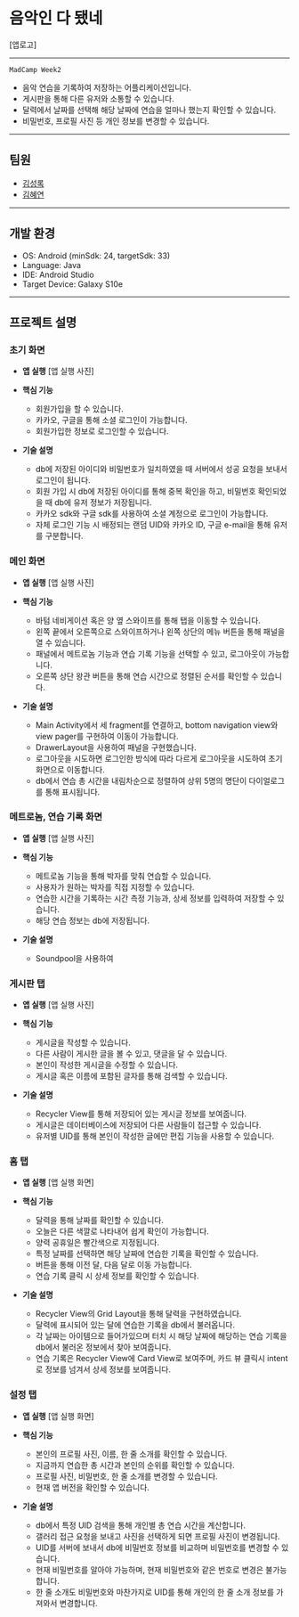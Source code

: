 # 음악인 다 됐네
[앱로고]

---
`MadCamp Week2`
- 음악 연습을 기록하여 저장하는 어플리케이션입니다.
- 게시판을 통해 다른 유저와 소통할 수 있습니다.
- 달력에서 날짜를 선택해 해당 날짜에 연습을 얼마나 했는지 확인할 수 있습니다.
- 비밀번호, 프로필 사진 등 개인 정보를 변경할 수 있습니다.
---
## 팀원
- [김성록](https://github.com/SeongrokKim)
- [김혜연](https://github.com/fairykhy)
---
## 개발 환경
- OS: Android (minSdk: 24, targetSdk: 33)
- Language: Java
- IDE: Android Studio
- Target Device: Galaxy S10e
---
## 프로젝트 설명
### 초기 화면
- **앱 실행**
 [앱 실행 사진]

- **핵심 기능**
  - 회원가입을 할 수 있습니다.
  - 카카오, 구글을 통해 소셜 로그인이 가능합니다.
  - 회원가입한 정보로 로그인할 수 있습니다.

- **기술 설명**
  - db에 저장된 아이디와 비밀번호가 일치하였을 때 서버에서 성공 요청을 보내서 로그인이 됩니다.
  - 회원 가입 시 db에 저장된 아이디를 통해 중복 확인을 하고, 비밀번호 확인되었을 때 db에 유저 정보가 저장됩니다.
  - 카카오 sdk와 구글 sdk를 사용하여 소셜 계정으로 로그인이 가능합니다.
  - 자체 로그인 기능 시 배정되는 랜덤 UID와 카카오 ID, 구글 e-mail을 통해 유저를 구분합니다.

### 메인 화면
- **앱 실행**
 [앱 실행 사진]

- **핵심 기능**
  - 바텀 네비게이션 혹은 양 옆 스와이프를 통해 탭을 이동할 수 있습니다.
  - 왼쪽 끝에서 오른쪽으로 스와이프하거나 왼쪽 상단의 메뉴 버튼을 통해 패널을 열 수 있습니다.
  - 패널에서 메트로놈 기능과 연습 기록 기능을 선택할 수 있고, 로그아웃이 가능합니다.
  - 오른쪽 상단 왕관 버튼을 통해 연습 시간으로 정렬된 순서를 확인할 수 있습니다.

- **기술 설명**
  - Main Activity에서 세 fragment를 연결하고, bottom navigation view와 view pager를 구현하여 이동이 가능합니다.
  - DrawerLayout을 사용하여 패널을 구현했습니다.
  - 로그아웃을 시도하면 로그인한 방식에 따라 다르게 로그아웃을 시도하여 초기 화면으로 이동합니다.
  - db에서 연습 총 시간을 내림차순으로 정렬하여 상위 5명의 명단이 다이얼로그를 통해 표시됩니다.

### 메트로놈, 연습 기록 화면
- **앱 실행**
 [앱 실행 사진]

- **핵심 기능**
  - 메트로놈 기능을 통해 박자를 맞춰 연습할 수 있습니다.
  - 사용자가 원하는 박자를 직접 지정할 수 있습니다.
  - 연습한 시간을 기록하는 시간 측정 기능과, 상세 정보를 입력하여 저장할 수 있습니다.
  - 해당 연습 정보는 db에 저장됩니다.

- **기술 설명**
  - Soundpool을 사용하여 

### 게시판 탭
- **앱 실행**
 [앱 실행 사진]

- **핵심 기능**
  - 게시글을 작성할 수 있습니다.
  - 다른 사람이 게시한 글을 볼 수 있고, 댓글을 달 수 있습니다.
  - 본인이 작성한 게시글을 수정할 수 있습니다.
  - 게시글 혹은 이름에 포함된 글자를 통해 검색할 수 있습니다.

- **기술 설명**
  - Recycler View를 통해 저장되어 있는 게시글 정보를 보여줍니다.
  - 게시글은 데이터베이스에 저장되어 다른 사람들이 접근할 수 있습니다.
  - 유저별 UID를 통해 본인이 작성한 글에만 편집 기능을 사용할 수 있습니다.

### 홈 탭
- **앱 실행**
[앱 실행 화면]

- **핵심 기능**
  - 달력을 통해 날짜를 확인할 수 있습니다.
  - 오늘은 다른 색깔로 나타내어 쉽게 확인이 가능합니다.
  - 양력 공휴일은 빨간색으로 지정됩니다.
  - 특정 날짜를 선택하면 해당 날짜에 연습한 기록을 확인할 수 있습니다.
  - 버튼을 통해 이전 달, 다음 달로 이동 가능합니다.
  - 연습 기록 클릭 시 상세 정보를 확인할 수 있습니다.

- **기술 설명**
  - Recycler View의 Grid Layout을 통해 달력을 구현하였습니다.
  - 달력에 표시되어 있는 달에 연습한 기록을 db에서 불러옵니다.
  - 각 날짜는 아이템으로 들어가있으며 터치 시 해당 날짜에 해당하는 연습 기록을 db에서 불러온 정보에서 찾아 보여줍니다.
  - 연습 기록은 Recycler View에 Card View로 보여주며, 카드 뷰 클릭시 intent로 정보를 넘겨서 상세 정보를 보여줍니다.


### 설정 탭
- **앱 실행**
[앱 실행 화면]


- **핵심 기능**
  - 본인의 프로필 사진, 이름, 한 줄 소개를 확인할 수 있습니다.
  - 지금까지 연습한 총 시간과 본인의 순위를 확인할 수 있습니다.
  - 프로필 사진, 비밀번호, 한 줄 소개를 변경할 수 있습니다.
  - 현재 앱 버전을 확인할 수 있습니다.

- **기술 설명**
  - db에서 특정 UID 검색을 통해 개인별 총 연습 시간을 계산합니다.
  - 갤러리 접근 요청을 보내고 사진을 선택하게 되면 프로필 사진이 변경됩니다.
  - UID를 서버에 보내서 db에 비밀번호 정보를 비교하며 비밀번호를 변경할 수 있습니다.
  - 현재 비밀번호를 알아야 가능하며, 현재 비밀번호와 같은 번호로 변경은 불가능합니다.
  - 한 줄 소개도 비밀번호와 마찬가지로 UID를 통해 개인의 한 줄 소개 정보를 가져와서 변경합니다.
